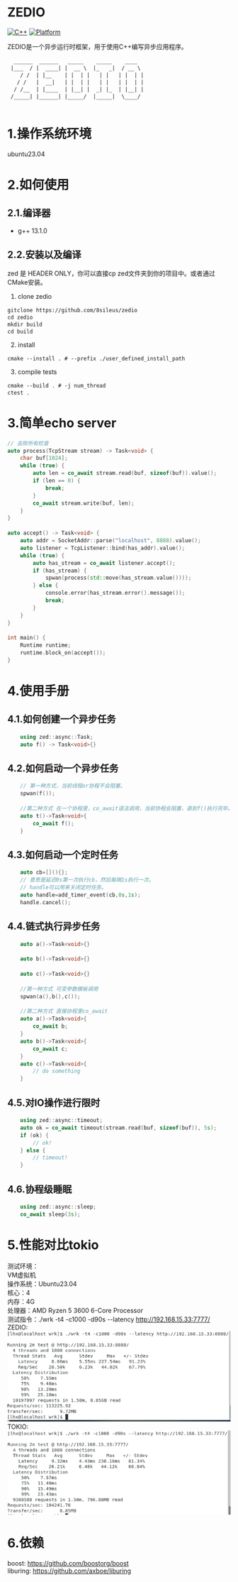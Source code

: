 # ZEDIO 
[![C++](https://img.shields.io/badge/language-C++-blue.svg)](https://isocpp.org/)
[![Platform](https://img.shields.io/badge/platform-linux%20-lightgrey.svg)](https://www.kernel.org/)  

ZEDIO是一个异步运行时框架，用于使用C++编写异步应用程序。
```
  ______  ______   _____    _____    ____  
 |___  / |  ____| |  __ \  |_   _|  / __ \ 
    / /  | |__    | |  | |   | |   | |  | |
   / /   |  __|   | |  | |   | |   | |  | |
  / /__  | |____  | |__| |  _| |_  | |__| |
 /_____| |______| |_____/  |_____|  \____/ 
                                                                       
```
# 1.操作系统环境
ubuntu23.04
# 2.如何使用
## 2.1.编译器
- g++ 13.1.0
## 2.2.安装以及编译
zed 是 HEADER ONLY，你可以直接cp zed文件夹到你的项目中。或者通过CMake安装。
1. clone zedio
```
gitclone https://github.com/8sileus/zedio
cd zedio
mkdir build
cd build
```
2. install
```
cmake --install . # --prefix ./user_defined_install_path 
```
3. compile tests
```
cmake --build . # -j num_thread
ctest .
```

# 3.简单echo server
``` C++
// 去除所有检查
auto process(TcpStream stream) -> Task<void> {
    char buf[1024];
    while (true) {
        auto len = co_await stream.read(buf, sizeof(buf)).value();
        if (len == 0) {
            break;
        }
        co_await stream.write(buf, len);
    }
}

auto accept() -> Task<void> {
    auto addr = SocketAddr::parse("localhost", 8888).value();
    auto listener = TcpListener::bind(has_addr).value();
    while (true) {
        auto has_stream = co_await listener.accept();
        if (has_stream) {
            spwan(process(std::move(has_stream.value())));
        } else {
            console.error(has_stream.error().message());
            break;
        }
    }
}

int main() {
    Runtime runtime;
    runtime.block_on(accept());
}
```
# 4.使用手册
## 4.1.如何创建一个异步任务
```C++
    using zed::async::Task;
    auto f() -> Task<void>{}
```
## 4.2.如何启动一个异步任务
```C++
    // 第一种方式，当前线程or协程不会阻塞。
    spwan(f());

    //第二种方式 在一个协程里，co_await语法调用，当前协程会阻塞，直到f()执行完毕。
    auto t()->Task<void>{
        co_await f();
    }
```
## 4.3.如何启动一个定时任务
```C++
    auto cb=[](){};
    // 意思是延迟0s第一次执行cb，然后每隔1s执行一次。
    // handle可以用来关闭定时任务。
    auto handle=add_timer_event(cb,0s,1s);
    handle.cancel();
```
## 4.4.链式执行异步任务
```C++
    auto a()->Task<void>{}

    auto b()->Task<void>{}

    auto c()->Task<void>{}

    //第一种方式 可变参数模板调用
    spwan(a(),b(),c());

    //第二种方式 直接协程里co_await
    auto a()->Task<void>{
        co_await b;
    }
    auto b()->Task<void>{
        co_await c;
    }
    auto c()->Task<void>{
        // do something
    }
```
## 4.5.对IO操作进行限时
```C++
    using zed::async::timeout;
    auto ok = co_await timeout(stream.read(buf, sizeof(buf)), 5s);
    if (ok) {
        // ok!
    } else {
        // timeout!
    }
```
## 4.6.协程级睡眠
```C++
    using zed::async::sleep;
    co_await sleep(3s);
```

# 5.性能对比tokio
测试环境：  
VM虚拟机   
操作系统：Ubuntu23.04  
核心：4    
内存：4G  
处理器：AMD Ryzen 5 3600 6-Core Processor  
测试指令：./wrk -t4 -c1000 -d90s --latency http://192.168.15.33:7777/   
ZEDIO:  
![](./png/zedio_benchmark.png)  
TOKIO:  
![](./png/tokio_benchmark.png)  


# 6.依赖
boost: https://github.com/boostorg/boost   
liburing: https://github.com/axboe/liburing

